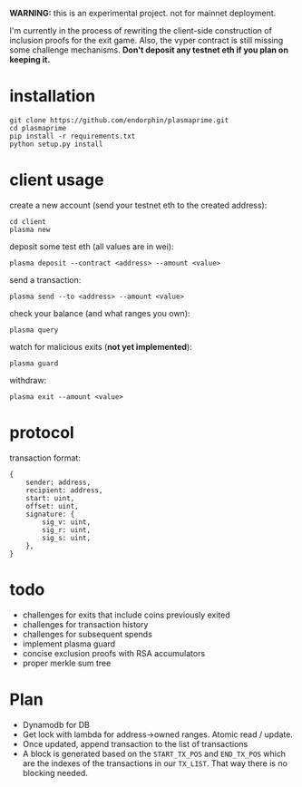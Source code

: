 **WARNING:** this is an experimental project. not for mainnet deployment.

I'm currently in the process of rewriting the client-side construction of inclusion proofs for the exit game. Also, the vyper contract is still missing some challenge mechanisms. **Don't deposit any testnet eth if you plan on keeping it.**

# installation
```
git clone https://github.com/endorphin/plasmaprime.git
cd plasmaprime
pip install -r requirements.txt
python setup.py install
```
# client usage
create a new account (send your testnet eth to the created address):
```
cd client
plasma new
```
deposit some test eth (all values are in wei):
```
plasma deposit --contract <address> --amount <value>
```
send a transaction:
```
plasma send --to <address> --amount <value>
```
check your balance (and what ranges you own):
```
plasma query
```
watch for malicious exits (**not yet implemented**):
```
plasma guard
```
withdraw:
```
plasma exit --amount <value>
```
# protocol
transaction format:
```
{
    sender: address,
    recipient: address,
    start: uint,
    offset: uint,
    signature: {
        sig_v: uint,
        sig_r: uint,
        sig_s: uint,
    },
}
```
# todo
- challenges for exits that include coins previously exited
- challenges for transaction history
- challenges for subsequent spends
- implement plasma guard
- concise exclusion proofs with RSA accumulators
- proper merkle sum tree



# Plan
- Dynamodb for DB
- Get lock with lambda for address->owned ranges. Atomic read / update.
- Once updated, append transaction to the list of transactions
- A block is generated based on the `START_TX_POS` and `END_TX_POS` which are the indexes
of the transactions in our `TX_LIST`. That way there is no blocking needed.
